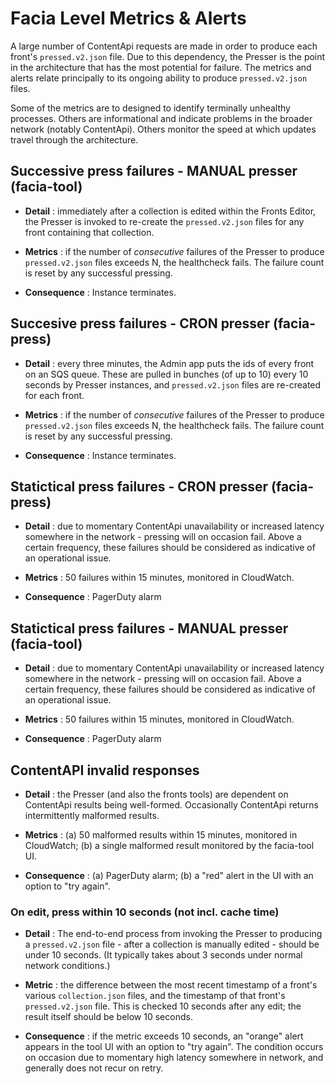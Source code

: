 # Facia Level Metrics & Alerts

A large number of ContentApi requests are made in order to produce each front's `pressed.v2.json` file. Due to this dependency, the Presser is the point in the architecture that has the most potential for failure. The metrics and alerts relate principally to its ongoing ability to produce `pressed.v2.json` files.

Some of the metrics are to designed to identify terminally unhealthy processes. Others are informational and indicate problems in the broader network (notably ContentApi). Others monitor the speed at which updates travel through the architecture.

## Successive press failures - MANUAL presser (facia-tool)

* __Detail__ : immediately after a collection is edited within the Fronts Editor, the Presser is invoked to re-create the `pressed.v2.json` files for any front containing that collection.

* __Metrics__  : if the number of *consecutive* failures of the Presser to produce `pressed.v2.json` files exceeds N, the healthcheck fails. The failure count is reset by any successful pressing. 

* __Consequence__ : Instance terminates.

## Succesive press failures - CRON presser (facia-press)

* __Detail__ : every three minutes, the Admin app puts the ids of every front on an SQS queue. These are pulled in bunches (of up to 10) every 10 seconds by Presser instances, and `pressed.v2.json` files are re-created for each front.

* __Metrics__  : if the number of *consecutive* failures of the Presser to produce `pressed.v2.json` files exceeds N, the healthcheck fails. The failure count is reset by any successful pressing. 

* __Consequence__ : Instance terminates.

## Statictical press failures - CRON presser (facia-press)

* __Detail__ : due to momentary ContentApi unavailability or increased latency somewhere in the network - pressing will on occasion fail. Above a certain frequency, these failures should be considered as indicative of an operational issue.   

* __Metrics__  : 50 failures within 15 minutes, monitored in CloudWatch.

* __Consequence__ : PagerDuty alarm

## Statictical press failures - MANUAL presser (facia-tool)

* __Detail__ : due to momentary ContentApi unavailability or increased latency somewhere in the network - pressing will on occasion fail. Above a certain frequency, these failures should be considered as indicative of an operational issue.   

* __Metrics__  : 50 failures within 15 minutes, monitored in CloudWatch. 

* __Consequence__ : PagerDuty alarm

## ContentAPI invalid responses

* __Detail__ : the Presser (and also the fronts tools) are dependent on ContentApi results being well-formed. Occasionally ContentApi returns intermittently malformed results.

* __Metrics__  : (a) 50 malformed results within 15 minutes, monitored in CloudWatch; (b) a single malformed result monitored by the facia-tool UI.

* __Consequence__ : (a) PagerDuty alarm; (b) a "red" alert in the UI with an option to "try again".

### On edit, press within 10 seconds (not incl. cache time)

* __Detail__ : The end-to-end process from invoking the Presser to producing a `pressed.v2.json` file - after a collection is manually edited - should be under 10 seconds. (It typically takes about 3 seconds under normal network conditions.)

* __Metric__  : the difference between the most recent timestamp of a front's various `collection.json` files, and the timestamp of that front's `pressed.v2.json` file. This is checked 10 seconds after any edit; the result itself should be below 10 seconds.

* __Consequence__ : if the metric exceeds 10 seconds, an "orange" alert appears in the tool UI with an option to "try again". The condition occurs on occasion due to momentary high latency somewhere in network, and generally does not recur on retry.
